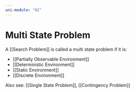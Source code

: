 ```yaml
---
uni-module: "AI"
---
```


# Multi State Problem

A [[Search Problem]] is called a multi state problem if it is:

- [[Partially Observable Environment]]
- [[Deterministic Environment]]
- [[Static Environment]]
- [[Discrete Environment]]

Also see: [[Single State Problem]], [[Contingency Problem]]
